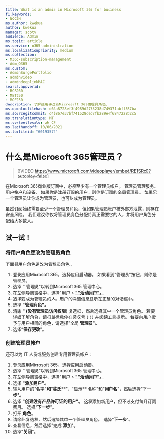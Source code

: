 ```yaml
---
title: What is an admin in Microsoft 365 for business
f1.keywords:
- NOCSH
ms.author: kwekua
author: kwekua
manager: scotv
audience: Admin
ms.topic: article
ms.service: o365-administration
ms.localizationpriority: medium
ms.collection:
- M365-subscription-management
- Adm_O365
ms.custom:
- AdminSurgePortfolio
- adminvideo
- admindeeplinkMAC
search.appverid:
- BCS160
- MET150
- MOE150
description: 了解适用于企业Microsoft 365管理员角色。
ms.openlocfilehash: d63a8728ef3f4989d2753238d749371abff587ba
ms.sourcegitcommit: d4b867e37bf741528ded7fb289e4f6847228d2c5
ms.translationtype: MT
ms.contentlocale: zh-CN
ms.lasthandoff: 10/06/2021
ms.locfileid: "60193573"
---
```

# <a name="what-is-a-microsoft-365-admin"></a>什么是Microsoft 365管理员？

> [!VIDEO https://www.microsoft.com/videoplayer/embed/RE1SRc0?autoplay=false]

在Microsoft 365商业版订阅中，必须至少有一个管理员帐户。 管理员管理服务、用户帐户和设备。 如果你是注册订阅的用户，则你是订阅的全局管理员。 如果另一个管理员让你成为管理员，也可以成为管理员。

虽然订阅始终需要至少一个管理员角色，但如果管理员帐户被外部方泄露，则存在安全风险。 我们建议你仅将管理员角色分配给真正需要它的人，并将用户角色分配给大多数人。

## <a name="try-it"></a>试一试！

### <a name="change-a-user-role-to-an-admin-role"></a>将用户角色更改为管理员角色

下面将用户角色更改为管理员角色：

1. 登录应用Microsoft 365，选择应用启动器。 如果看到"管理员"按钮，则你是管理员。
1. 选择 **"** 管理员"以转到Microsoft 365 管理中心。
1. 在左侧导航窗格中，选择"用户  >  <a href="https://go.microsoft.com/fwlink/p/?linkid=834822" target="_blank">**""活动用户"。**</a>
1. 选择要成为管理员的人。用户的详细信息显示在正确的对话框中。
1. 选择 **"管理角色"。**
1. 清除 **" (没有管理员访问权限**) 复选框，然后选择其中一个管理员角色。 若要详细了解角色，请将鼠标悬停在感叹号 (！) 并阅读工具提示。 若要向用户授予与用户相同的角色，请选择"全局 **管理员"。**
1. 选择“**保存更改**”。

### <a name="create-an-admin-account"></a>创建管理员帐户 

还可以为 IT 人员或服务创建专用管理员帐户：

1. 登录应用Microsoft 365，选择应用启动器。
1. 选择 **"** 管理员"以转到Microsoft 365 管理中心。
1. 在左侧导航窗格中，选择"用户  >  <a href="https://go.microsoft.com/fwlink/p/?linkid=834822" target="_blank">**""活动用户"。**</a>
1. 选择 **"添加用户"。**
1. 输入用户的"名字"**和**"**姓氏****"、"显示** 名称"和"**用户名**"，然后选择"下一 **步"。**
1. 选择 **"创建没有产品许可证的用户"。** 这将添加新用户，但不必支付每月订阅费用。 选择“**下一步**”。
1. 打开 **角色**。
1. 清除此复选框，然后选择其中一个管理员角色。 选择“**下一步**”。
1. 查看信息，然后选择"完成 **添加"。**
1. 选择“**关闭**”。
